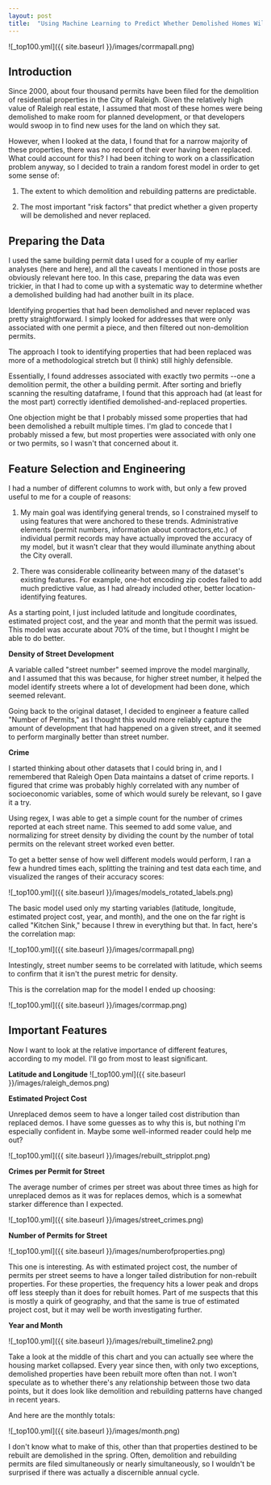 ```yaml
---
layout: post
title:  "Using Machine Learning to Predict Whether Demolished Homes Will Be Rebuilt"
---
```


![_top100.yml]({{ site.baseurl }}/images/corrmapall.png)

<h2>Introduction</h2>

Since 2000, about four thousand permits have been filed for the demolition of residential properties in the City of Raleigh. Given the relatively high value of Raleigh real estate, I assumed that most of these homes were being demolished to make room for planned development, or that developers would swoop in to find new uses for the land on which they sat. 

However, when I looked at the data, I found that for a narrow majority of these properties, there was no record of their ever having been replaced. What could account for this? I had been itching to work on a classification problem anyway, so I decided to train a random forest model in order to get some sense of:

1. The extent to which demolition and rebuilding patterns are predictable.

2. The most important "risk factors" that predict whether a given property will be demolished and never replaced. 

<h2>Preparing the Data</h2>

I used the same building permit data I used for a couple of my earlier analyses (here and here), and all the caveats I mentioned in those posts are obviously relevant here too. In this case, preparing the data was even trickier, in that I had to come up with a systematic way to determine whether a demolished building had had another built in its place.

Identifying properties that had been demolished and never replaced was pretty straightforward. I simply looked for addresses that were only associated with one permit a piece, and then filtered out non-demolition permits.

The approach I took to identifying properties that had been replaced was more of a methodological stretch but (I think) still highly defensible. 

Essentially, I found addresses associated with exactly two permits --one a demolition permit, the other a building permit. After sorting and briefly scanning the resulting dataframe, I found that this approach had (at least for the most part) correctly identified demolished-and-replaced properties. 

One objection might be that I probably missed some properties that had been demolished a rebuilt multiple times. I'm glad to concede that I probably missed a few, but most properties were associated with only one or two permits, so I wasn't that concerned about it. 

<h2>Feature Selection and Engineering</h2>

I had a number of different columns to work with, but only a few proved useful to me for a couple of reasons:

1. My main goal was identifying general trends, so I constrained myself to using features that were anchored to these trends. Administrative elements (permit numbers, information about contractors,etc.) of individual permit records may have actually improved the accuracy of my model, but it wasn't clear that they would illuminate anything about the City overall. 

2. There was considerable collinearity between many of the dataset's existing features. For example, one-hot encoding zip codes failed to add much predictive value, as I had already included other, better location-identifying features.

As a starting point, I just included latitude and longitude coordinates, estimated project cost, and the year and month that the permit was issued. This model was accurate about 70% of the time, but I thought I might be able to do better.

**Density of Street Development**

A variable called "street number" seemed improve the model marginally, and I assumed that this was because, for higher street number, it helped the model identify streets where a lot of development had been done, which seemed relevant.

Going back to the original dataset, I decided to engineer a feature called "Number of Permits," as I thought this would more reliably capture the amount of development that had happened on a given street, and it seemed to perform marginally better than street number.

**Crime**

I started thinking about other datasets that I could bring in, and I remembered that Raleigh Open Data maintains a datset of crime reports. I figured that crime was probably highly correlated with any number of socioeconomic variables, some of which would surely be relevant, so I gave it a try.

Using regex, I was able to get a simple count for the number of crimes reported at each street name. This seemed to add some value, and normalizing for street density by dividing the count by the number of total permits on the relevant street worked even better. 

To get a better sense of how well different models would perform, I ran a few a hundred times each, splitting the training and test data each time, and visualized the ranges of their accuracy scores:

![_top100.yml]({{ site.baseurl }}/images/models_rotated_labels.png)


The basic model used only my starting variables (latitude, longitude, estimated project cost, year, and month), and the one on the far right is called "Kitchen Sink," because I threw in everything but that. In fact, here's the correlation map:

![_top100.yml]({{ site.baseurl }}/images/corrmapall.png)

Intestingly, street number seems to be correlated with latitude, which seems to confirm that it isn't the purest metric for density.

This is the correlation map for the model I ended up choosing:

![_top100.yml]({{ site.baseurl }}/images/corrmap.png)

<h2>Important Features</h2>

Now I want to look at the relative importance of different features, according to my model. I'll go from most to least significant. 

**Latitude and Longitude**
![_top100.yml]({{ site.baseurl }}/images/raleigh_demos.png)

**Estimated Project Cost**

Unreplaced demos seem to have a longer tailed cost distribution than replaced demos. I have some guesses as to why this is, but nothing I'm especially confident in. Maybe some well-informed reader could help me out?

![_top100.yml]({{ site.baseurl }}/images/rebuilt_stripplot.png)

**Crimes per Permit for Street**

The average number of crimes per street was about three times as high for unreplaced demos as it was for replaces demos, which is a somewhat starker difference than I expected.

![_top100.yml]({{ site.baseurl }}/images/street_crimes.png)

**Number of Permits for Street**

![_top100.yml]({{ site.baseurl }}/images/numberofproperties.png)


This one is interesting. As with estimated project cost, the number of permits per street seems to have a longer tailed distribution for non-rebuilt properties. For these properties, the frequency hits a lower peak and drops off less steeply than it does for rebuilt homes. Part of me suspects that this is mostly a quirk of geography, and that the same is true of estimated project cost, but it may well be worth investigating further.


**Year and Month**

![_top100.yml]({{ site.baseurl }}/images/rebuilt_timeline2.png)

Take a look at the middle of this chart and you can actually see where the housing market collapsed. Every year since then, with only two exceptions, demolished properties have been rebuilt more often than not. I won't speculate as to whether there's any relationship between those two data points, but it does look like demolition and rebuilding patterns have changed in recent years.


And here are the monthly totals:

![_top100.yml]({{ site.baseurl }}/images/month.png)

I don't know what to make of this, other than that properties destined to be rebuilt are demolished in the spring. Often, demolition and rebuilding permits are filed simultaneously or nearly simultaneously, so I wouldn't be surprised if there was actually a discernible annual cycle. 